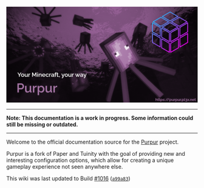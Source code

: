 <a href="https://purpur.pl3x.net"><img src="images/purpur.png" alt="Purpur header" width="1000"></a>

***
**Note: This documentation is a work in progress. Some information could still be missing or outdated.**
***  

Welcome to the official documentation source for the [Purpur](https://github.com/pl3xgaming/Purpur/) project.

Purpur is a fork of Paper and Tuinity with the goal of providing new and interesting configuration options, which allow for creating a unique gameplay experience not seen anywhere else.

This wiki was last updated to Build [#1016](https://ci.pl3x.net/job/Purpur/1016/) ([`a99a83`](https://github.com/pl3xgaming/Purpur/commit/a99a83))